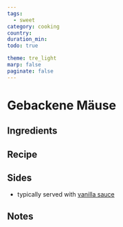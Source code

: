 ```yaml
---
tags:
  - sweet
category: cooking
country:
duration_min:
todo: true

theme: tre_light
marp: false
paginate: false
---
```


# Gebackene Mäuse

## Ingredients

## Recipe

## Sides
* typically served with [vanilla sauce](./Vanillesauce.md)

## Notes

